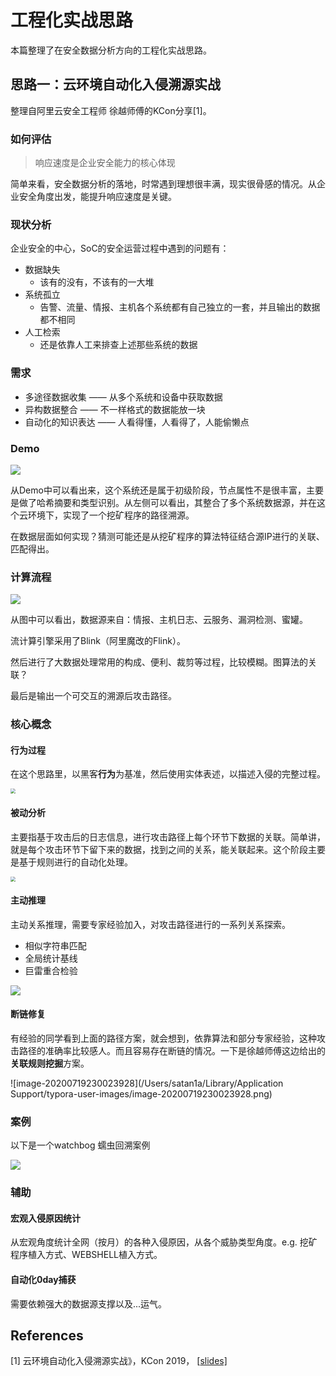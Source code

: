 

# 工程化实战思路

本篇整理了在安全数据分析方向的工程化实战思路。



## 思路一：云环境自动化入侵溯源实战

整理自阿里云安全工程师 徐越师傅的KCon分享[1]。

### 如何评估

> 响应速度是企业安全能力的核心体现

简单来看，安全数据分析的落地，时常遇到理想很丰满，现实很骨感的情况。从企业安全角度出发，能提升响应速度是关键。



### 现状分析

企业安全的中心，SoC的安全运营过程中遇到的问题有：

-   数据缺失
    -   该有的没有，不该有的一大堆
-   系统孤立
    -   告警、流量、情报、主机各个系统都有自己独立的一套，并且输出的数据都不相同
-   人工检索
    -   还是依靠人工来排查上述那些系统的数据



### 需求

-   多途径数据收集 —— 从多个系统和设备中获取数据
-   异构数据整合 —— 不一样格式的数据能放一块
-   自动化的知识表达 —— 人看得懂，人看得了，人能偷懒点



### Demo

![](https://image-host-toky.oss-cn-shanghai.aliyuncs.com/20200719221622.png)

从Demo中可以看出来，这个系统还是属于初级阶段，节点属性不是很丰富，主要是做了哈希摘要和类型识别。从左侧可以看出，其整合了多个系统数据源，并在这个云环境下，实现了一个挖矿程序的路径溯源。

在数据层面如何实现？猜测可能还是从挖矿程序的算法特征结合源IP进行的关联、匹配得出。



### 	计算流程

![](https://image-host-toky.oss-cn-shanghai.aliyuncs.com/20200719222328.png)

从图中可以看出，数据源来自：情报、主机日志、云服务、漏洞检测、蜜罐。

流计算引擎采用了Blink（阿里魔改的Flink）。

然后进行了大数据处理常用的构成、便利、裁剪等过程，比较模糊。图算法的关联？

最后是输出一个可交互的溯源后攻击路径。



### 核心概念

#### 行为过程

在这个思路里，以黑客**行为**为基准，然后使用实体表述，以描述入侵的完整过程。

<img src="https://image-host-toky.oss-cn-shanghai.aliyuncs.com/20200719223112.png" style="zoom:50%;" />



#### 被动分析

主要指基于攻击后的日志信息，进行攻击路径上每个环节下数据的关联。简单讲，就是每个攻击环节下留下来的数据，找到之间的关系，能关联起来。这个阶段主要是基于规则进行的自动化处理。

<img src="https://image-host-toky.oss-cn-shanghai.aliyuncs.com/20200719223812.png" style="zoom:50%;" />



#### 主动推理

主动关系推理，需要专家经验加入，对攻击路径进行的一系列关系探索。

-   相似字符串匹配
-   全局统计基线
-   巨雷重合检验

![](https://image-host-toky.oss-cn-shanghai.aliyuncs.com/20200719224052.png)



#### 断链修复

有经验的同学看到上面的路径方案，就会想到，依靠算法和部分专家经验，这种攻击路径的准确率比较感人。而且容易存在断链的情况。一下是徐越师傅这边给出的**关联规则挖掘**方案。

![image-20200719230023928](/Users/satan1a/Library/Application Support/typora-user-images/image-20200719230023928.png)



### 案例

以下是一个watchbog 蠕虫回溯案例

![](https://image-host-toky.oss-cn-shanghai.aliyuncs.com/20200719230054.png)



### 辅助

#### 宏观入侵原因统计

从宏观角度统计全网（按月）的各种入侵原因，从各个威胁类型角度。e.g. 挖矿程序植入方式、WEBSHELL植入方式。

#### 自动化0day捕获

需要依赖强大的数据源支撑以及...运气。









## References

[1] 云环境自动化入侵溯源实战》，KCon 2019， [[slides\]](https://link.zhihu.com/?target=https%3A//static.cdxy.me/201908-%E4%BA%91%E7%8E%AF%E5%A2%83%E8%87%AA%E5%8A%A8%E5%8C%96%E5%85%A5%E4%BE%B5%E6%BA%AF%E6%BA%90%E5%AE%9E%E6%88%98-KCon.pdf)

